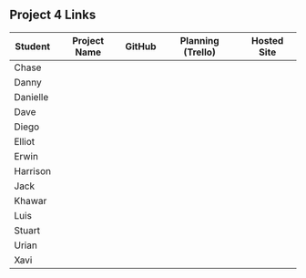 ## Project 4 Links 

| Student | Project Name | GitHub | Planning (Trello) | Hosted Site |
|---|:---:|:---:|:---:|:---:|
| Chase |  |  |  |  |
| Danny |  |  |  |  |
| Danielle |  |  |  |  |
| Dave |  |  |  |  |
| Diego |  |  |  |  |
| Elliot |  |  |  |  |
| Erwin |  |  |  |  |
| Harrison |  |  |  |  |
| Jack |  |  |  |  |
| Khawar |  |  |  |  |
| Luis |  |  |  |  |
| Stuart |  |  |  |  |
| Urian |  |  |  |  |
| Xavi |  |  |  |  |